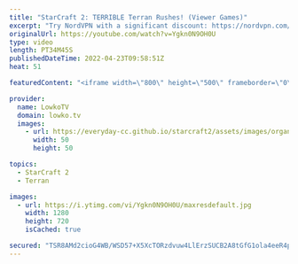 ```yaml
---
title: "StarCraft 2: TERRIBLE Terran Rushes! (Viewer Games)"
excerpt: "Try NordVPN with a significant discount: https://nordvpn.com/lowkotv In this video I cast two viewer submitted games in StarCraft 2. If you have an awesome game that you would like me to cast, you can submit it to replays@lowko.tv.  00:00 Thanks to NordVPN 00:54 Silver League Terran vs Protoss 15:10"
originalUrl: https://youtube.com/watch?v=Ygkn0N9OH0U
type: video
length: PT34M45S
publishedDateTime: 2022-04-23T09:58:51Z
heat: 51

featuredContent: "<iframe width=\"800\" height=\"500\" frameborder=\"0\" src=\"https://www.youtube.com/embed/Ygkn0N9OH0U\" allow=\"accelerometer; autoplay; encrypted-media; gyroscope; picture-in-picture\" allowfullscreen></iframe>"

provider:
  name: LowkoTV
  domain: lowko.tv
  images:
    - url: https://everyday-cc.github.io/starcraft2/assets/images/organizations/lowko.tv-50x50.jpg
      width: 50
      height: 50

topics:
  - StarCraft 2
  - Terran

images:
  - url: https://i.ytimg.com/vi/Ygkn0N9OH0U/maxresdefault.jpg
    width: 1280
    height: 720
    isCached: true

secured: "TSR8AMd2cioG4WB/WSD57+X5XcTORzdvuw4LlErzSUCB2A8tGfG1ola4eeR4p0UjhmdHDCjg/qty+PRIdZTP8x/1NiuTcqtRKySN51li5Jjma5S4Oh0aaCZfdPoqb2evWc3aPv+WzEjGfH/7loMMV7E+f0IyUZl0pZd2oz0ICH7wpGxKvf7nXUvboM82dWC8KJKwiUpC8cCP4uE+/P8hOBFI+qKS2kzIlVyZec+dTIq5bKz62rEg9thd2x/rmCYlBxPJ7810SnSEbdvA+GhxmwOWWJoAbmwym3qVe8V+b1aVphnMvkWQZOffIEes2klkvKFtOvylEjtkvShujBAh6FpXdMnQxm3YihpPdOl2EMi+N1AHSrO33HNrjVxwkuJ3dxFhjTqiT+EduGx8qW4xQSTeQjpe/XABt3z4S5qw1c8=;IhDr9crxj0Oyw6e3kqXGow=="
---
```


